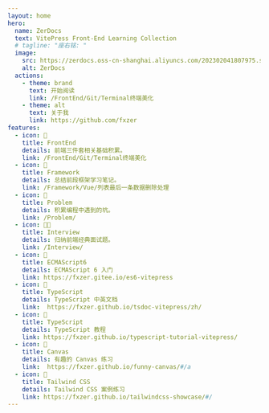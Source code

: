 ```yaml
---
layout: home
hero:
  name: ZerDocs
  text: VitePress Front-End Learning Collection
  # tagline: "座右铭: "
  image:
    src: https://zerdocs.oss-cn-shanghai.aliyuncs.com/202302041807975.svg
    alt: ZerDocs
  actions:
    - theme: brand
      text: 开始阅读
      link: /FrontEnd/Git/Terminal终端美化
    - theme: alt
      text: 关于我
      link: https://github.com/fxzer
features:
  - icon: 🎨
    title: FrontEnd
    details: 前端三件套相关基础积累。
    link: /FrontEnd/Git/Terminal终端美化
  - icon: 🚚
    title: Framework
    details: 总结前段框架学习笔记。
    link: /Framework/Vue/列表最后一条数据删除处理
  - icon: 📝
    title: Problem
    details: 积累编程中遇到的坑。
    link: /Problem/
  - icon: 🧑‍💻
    title: Interview
    details: 归纳前端经典面试题。
    link: /Interview/
  - icon: 📝
    title: ECMAScript6
    details: ECMAScript 6 入门
    link: https://fxzer.gitee.io/es6-vitepress
  - icon: 📝
    title: TypeScript
    details: TypeScript 中英文档
    link:  https://fxzer.github.io/tsdoc-vitepress/zh/
  - icon: 📝
    title: TypeScript
    details: TypeScript 教程
    link: https://fxzer.github.io/typescript-tutorial-vitepress/
  - icon: 💫
    title: Canvas
    details: 有趣的 Canvas 练习
    link:  https://fxzer.github.io/funny-canvas/#/a
  - icon: 🤡
    title: Tailwind CSS
    details: Tailwind CSS 案例练习
    link: https://fxzer.github.io/tailwindcss-showcase/#/
---
```

